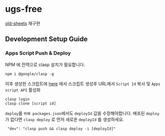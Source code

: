 # ugs-free
  [old-sheets](https://github.com/shlifedev/ugs-core-old) 재구현



## Development Setup Guide
### Apps Script Push & Deploy 
 NPM 에 전역으로 clasp 설치가 필요합니다.
 ```
 npm i @google/clasp -g
 ```
 이후 생성한 스크립트에 
 [here](https://script.google.com) 에서 스크립트 생성후 URL에서 `Script Id` 복사 및 `Apps script API` 활성화
 ```
 clasp login 
 clasp clone [script id] 
 ```
 `deploy`를 `위해 packages.json`에서도 `deployId` 값을 수정해야합니다. 배포된 `deploy`가 없다면 `clasp deploy` 로 먼저 새로운 `deployId` 를 생성하세요.
 ```
  "dev": "clasp push && clasp deploy -i [deployId]" 
 ```
